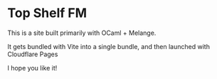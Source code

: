 # Top Shelf FM

This is a site built primarily with OCaml + Melange.

It gets bundled with Vite into a single bundle, and then launched with Cloudflare Pages

I hope you like it!

